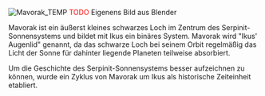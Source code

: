 
![Mavorak_TEMP](mavorak_TEMP.gif)
<span style="color: red;">TODO</span> Eigenens Bild aus Blender

Mavorak ist ein äußerst kleines schwarzes Loch im Zentrum des Serpinit-Sonnensystems und bildet mit Ikus ein binäres System. Mavorak wird "Ikus' Augenlid" genannt, da das schwarze Loch bei seinem Orbit regelmäßig das Licht der Sonne für dahinter liegende Planeten teilweise absorbiert.

Um die Geschichte des Serpinit-Sonnensystems besser aufzeichnen zu können, wurde ein Zyklus von Mavorak um Ikus als historische Zeiteinheit etabliert.

